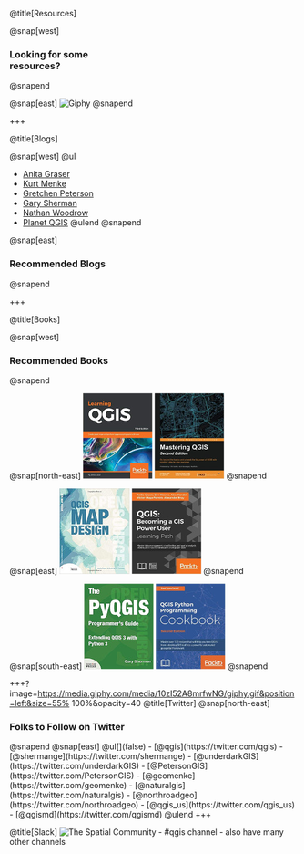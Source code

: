 @title[Resources]

@snap[west]
<h3>Looking for some<br><span class="text--red"good</span> resources?</h3>
@snapend

@snap[east]
![Giphy](https://media.giphy.com/media/l3q2PZSVUUEsajBIY/giphy.gif)
@snapend

+++

@title[Blogs]

@snap[west]
@ul
- [Anita Graser](https://anitagraser.com/)
- [Kurt Menke](https://www.birdseyeviewgis.com/blog/)
- [Gretchen Peterson](http://www.gretchenpeterson.com/blog/)
- [Gary Sherman](http://spatialgalaxy.net/)
- [Nathan Woodrow](https://nathanw.net/)
- [Planet QGIS](https://plugins.qgis.org/planet/)
@ulend
@snapend

@snap[east]
<h3>Recommended Blogs</h3>
@snapend

+++

@title[Books]

@snap[west]
<h3>Recommended Books</h3>
@snapend

@snap[north-east]
![](./assets/images/LearningQGIS.jpg)
![](./assets/images/MasteringQGIS.jpg)
@snapend

@snap[east]
![QGISMapDesign](./assets/images/QGISMapDesign.jpg)
![BecomingQGISPowerUser](./assets/images/BecomingQGISPowerUser.jpg)
@snapend

@snap[south-east]
![PyQGIS](./assets/images/PyQGISProgGuideV3.jpg)
![QGISPythonProgCookbook](./assets/images/QGISPythonProgCookbook.jpg)
@snapend

+++?image=https://media.giphy.com/media/10zI52A8mrfwNG/giphy.gif&position=left&size=55% 100%&opacity=40
@title[Twitter]
@snap[north-east]
<h3>Folks to Follow on Twitter</h3>
@snapend
@snap[east]
@ul[](false)
- [@qgis](https://twitter.com/qgis)
- [@shermange](https://twitter.com/shermange)
- [@underdarkGIS](https://twitter.com/underdarkGIS)
- [@PetersonGIS](https://twitter.com/PetersonGIS)
- [@geomenke](https://twitter.com/geomenke)
- [@naturalgis](https://twitter.com/naturalgis)
- [@northroadgeo](https://twitter.com/northroadgeo)
- [@qgis_us](https://twitter.com/qgis_us)
- [@qgismd](https://twitter.com/qgismd)
@ulend
+++

@title[Slack]
![The Spatial Community](https://thespatialcommunity.org/) - #qgis channel - also have many other channels


